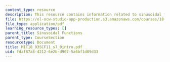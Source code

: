 ```yaml
---
content_type: resource
description: This resource contains information related to sinusoidal functions.
file: https://ol-ocw-studio-app-production.s3.amazonaws.com/courses/18-03sc-differential-equations-fall-2011/fdaf87a842126e2bd9075a6bf1d89d33_MIT18_03SCF11_s7_0intro.pdf
file_type: application/pdf
learning_resource_types: []
parent_title: Sinusoidal Functions
parent_type: CourseSection
resourcetype: Document
title: MIT18_03SCF11_s7_0intro.pdf
uid: fdaf87a8-4212-6e2b-d907-5a6bf1d89d33
---
```

